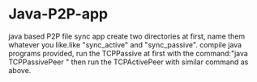 # Java-P2P-app
java based P2P file sync app
create two directories at first, name them whatever you like.like "sync_active" and "sync_passive".
compile java programs provided, run the TCPPassive at first with the command:"java TCPPassivePeer <path> "
then run the TCPActivePeer with similar command as above.
